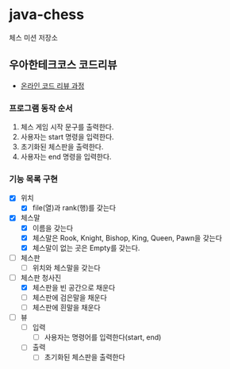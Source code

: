 # java-chess

체스 미션 저장소

## 우아한테크코스 코드리뷰

- [온라인 코드 리뷰 과정](https://github.com/woowacourse/woowacourse-docs/blob/master/maincourse/README.md)

### 프로그램 동작 순서

1. 체스 게임 시작 문구를 출력한다.
2. 사용자는 start 명령을 입력한다.
3. 초기화된 체스판을 출력한다.
4. 사용자는 end 명령을 입력한다.

### 기능 목록 구현
- [x] 위치
    - [x] file(열)과 rank(행)를 갖는다
- [x] 체스말
    - [x] 이름을 갖는다
    - [x] 체스말은 Rook, Knight, Bishop, King, Queen, Pawn을 갖는다
    - [x] 체스말이 없는 곳은 Empty를 갖는다.
- [ ] 체스판
    - [ ] 위치와 체스말을 갖는다
- [ ] 체스판 청사진
    - [x] 체스판을 빈 공간으로 채운다
    - [ ] 체스판에 검은말을 채운다
    - [ ] 체스판에 흰말을 채운다
- [ ] 뷰
    - [ ] 입력
        - [ ] 사용자는 명령어를 입력한다(start, end)
    - [ ] 출력
        - [ ] 초기화된 체스판을 출력한다
